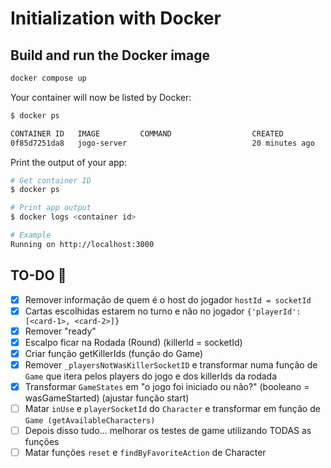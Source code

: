 # Initialization with Docker

## Build and run the Docker image

```bash
docker compose up
```

Your container will now be listed by Docker:

```bash
$ docker ps

CONTAINER ID   IMAGE         COMMAND                  CREATED          STATUS         PORTS                    NAMES        
0f85d7251da8   jogo-server                            20 minutes ago   Up 7 seconds   0.0.0.0:3000->3000/tcp   jogo-server-1
```

Print the output of your app:

```bash
# Get container ID
$ docker ps

# Print app output
$ docker logs <container id>

# Example
Running on http://localhost:3000
```

## TO-DO 📝

- [x] Remover informação de quem é o host do jogador `hostId = socketId`
- [x] Cartas escolhidas estarem no turno e não no jogador `{'playerId': [<card-1>, <card-2>]}`
- [x] Remover "ready"
- [x] Escalpo ficar na Rodada (Round) (killerId = socketId)
- [x] Criar função getKillerIds (função do Game)
- [x] Remover `_playersNotWasKillerSocketID` e transformar numa função de `Game` que itera pelos players do jogo e dos killerIds da rodada
- [x] Transformar `GameStates` em "o jogo foi iniciado ou não?" (booleano = wasGameStarted) (ajustar função start)
- [ ] Matar `inUse` e `playerSocketId` do `Character` e transformar em função de `Game (getAvailableCharacters)`
- [ ] Depois disso tudo... melhorar os testes de game utilizando TODAS as funções
- [ ] Matar funções `reset` e `findByFavoriteAction` de Character